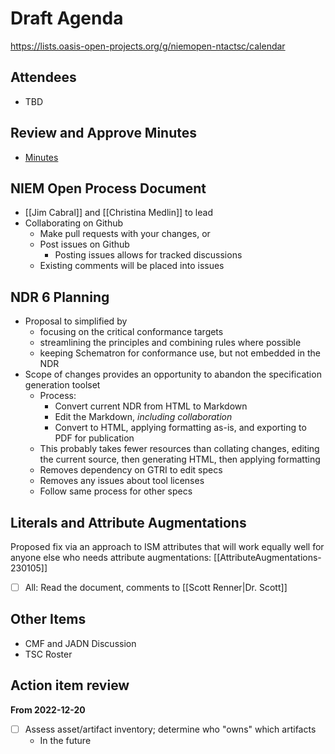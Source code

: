 # Draft Agenda

https://lists.oasis-open-projects.org/g/niemopen-ntactsc/calendar

## Attendees

- TBD

## Review and Approve Minutes

- [Minutes](https://github.com/niemopen/ntac-admin/blob/main/meetings/2023-01-17-minutes.md)

## NIEM Open Process Document

- [[Jim Cabral]] and [[Christina Medlin]] to lead
- Collaborating on Github
	- Make pull requests with your changes, or
	- Post issues on Github
		- Posting issues allows for tracked discussions
	- Existing comments will be placed into issues

## NDR 6 Planning

- Proposal to simplified by
	- focusing on the critical conformance targets
	- streamlining the principles and combining rules where possible
	- keeping Schematron for conformance use, but not embedded in the NDR
- Scope of changes provides an opportunity to abandon the specification generation toolset
	- Process:
		- Convert current NDR from HTML to Markdown
		- Edit the Markdown, _including collaboration_
		- Convert to HTML, applying formatting as-is, and exporting to PDF for publication
	- This probably takes fewer resources than collating changes, editing the current source, then generating HTML, then applying formatting
	- Removes dependency on GTRI to edit specs
	- Removes any issues about tool licenses
	- Follow same process for other specs

## Literals and Attribute Augmentations

Proposed fix via an approach to ISM attributes that will work equally well for anyone else who needs attribute augmentations: [[AttributeAugmentations-230105]]

- [ ] All: Read the document, comments to [[Scott Renner|Dr. Scott]]

## Other Items

- CMF and JADN Discussion
- TSC Roster

## Action item review

**From 2022-12-20**

- [ ] Assess asset/artifact inventory; determine who "owns" which artifacts
	- In the future
